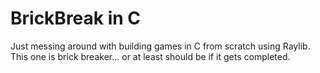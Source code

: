 # BrickBreak in C

Just messing around with building games in C from scratch using Raylib. This one is brick breaker... or at least should be if it gets completed.
